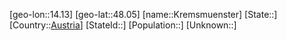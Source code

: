 ﻿---
location: [48.05,14.13]
type: City
tags:
- geo/City


SpocWebEntityId: 31636
isDeleted: false
confidential: public

---
[geo-lon::14.13]
[geo-lat::48.05]
[name::Kremsmuenster]
[State::]
[Country::[Austria](geo/Continent/Europe/Austria.md)]
[StateId::]
[Population::]
[Unknown::]

